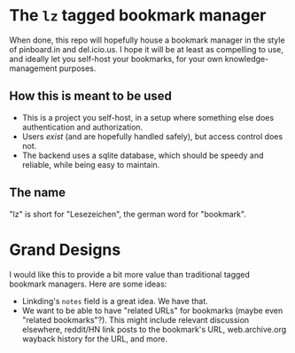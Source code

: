 # The `lz` tagged bookmark manager

When done, this repo will hopefully house a bookmark manager in the style of pinboard.in and del.icio.us. I hope it will be at least as compelling to use, and ideally let you self-host your bookmarks, for your own knowledge-management purposes.

## How this is meant to be used

* This is a project you self-host, in a setup where something else does authentication and authorization.
* Users _exist_ (and are hopefully handled safely), but access control does not.
* The backend uses a sqlite database, which should be speedy and reliable, while being easy to maintain.

## The name

"lz" is short for "Lesezeichen", the german word for "bookmark".

# Grand Designs

I would like this to provide a bit more value than traditional tagged bookmark managers. Here are some ideas:

* Linkding's `notes` field is a great idea. We have that.
* We want to be able to have "related URLs" for bookmarks (maybe even "related bookmarks"?). This might include relevant discussion elsewhere, reddit/HN link posts to the bookmark's URL, web.archive.org wayback history for the URL, and more.
